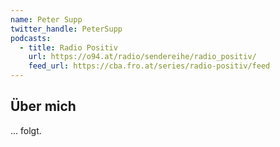 ```yaml
---
name: Peter Supp
twitter_handle: PeterSupp
podcasts:
  - title: Radio Positiv
    url: https://o94.at/radio/sendereihe/radio_positiv/
    feed_url: https://cba.fro.at/series/radio-positiv/feed
---
```


## Über mich

... folgt.